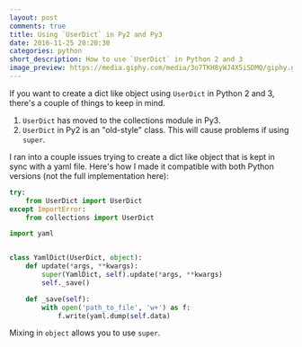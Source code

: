 ```yaml
---
layout: post
comments: true
title: Using `UserDict` in Py2 and Py3
date: 2016-11-25 20:20:30
categories: python
short_description: How to use `UserDict` in Python 2 and 3
image_preview: https://media.giphy.com/media/3o7TKH8yWJ4X5iSDMQ/giphy.gif
---
```


If you want to create a dict like object using `UserDict` in Python 2 and 3, there's
a couple of things to keep in mind.

1. `UserDict` has moved to the collections module in Py3.
2. `UserDict` in Py2 is an "old-style" class. This will cause problems if using `super`.

I ran into a couple issues trying to create a dict like object that is kept in sync
with a yaml file. Here's how I made it compatible with both Python versions
(not the full implementation here):

```python
try:
    from UserDict import UserDict
except ImportError:
    from collections import UserDict

import yaml


class YamlDict(UserDict, object):
    def update(*args, **kwargs):
        super(YamlDict, self).update(*args, **kwargs)
        self._save()

    def _save(self):
        with open('path_to_file', 'w+') as f:
            f.write(yaml.dump(self.data)
```

Mixing in `object` allows you to use `super`.
